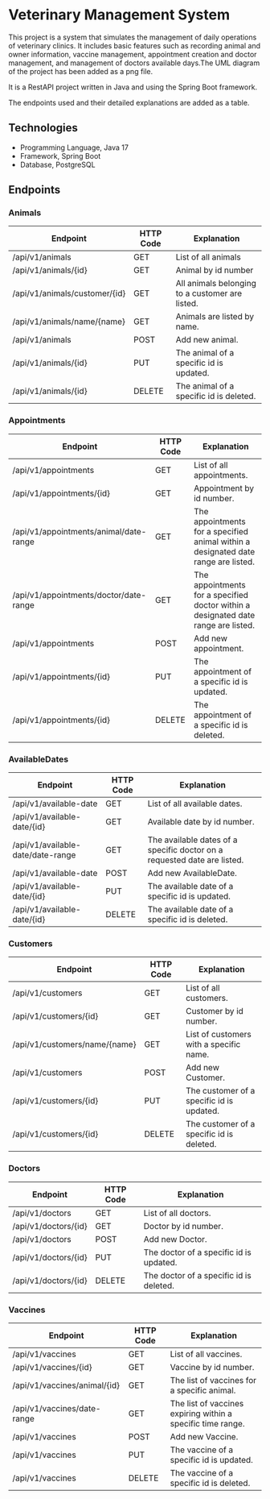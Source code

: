 # Veterinary Management System
This project is a system that simulates the management of daily operations of veterinary clinics. It includes basic 
features such as recording animal and owner information, vaccine management, appointment creation and doctor 
management, and management of doctors available days.The UML diagram of the project has been added as a png file.

It is a RestAPI project written in Java and using the Spring Boot framework.

The endpoints used and their detailed explanations are added as a table.

## Technologies
* Programming Language, Java 17
* Framework, Spring Boot
* Database, PostgreSQL

## Endpoints
### Animals
| Endpoint                      | HTTP Code | Explanation                                     |
|-------------------------------|-----------|-------------------------------------------------|
| /api/v1/animals               | GET       | List of all animals                             |
| /api/v1/animals/{id}          | GET       | Animal by id number                             |
| /api/v1/animals/customer/{id} | GET       | All animals belonging to a customer are listed. |
| /api/v1/animals/name/{name}   | GET       | Animals are listed by name.                     |
| /api/v1/animals               | POST      | Add new animal.                                 |
| /api/v1/animals/{id}          | PUT       | The animal of a specific id is updated.         |
| /api/v1/animals/{id}          | DELETE    | The animal of a specific id is deleted.         |

### Appointments
| Endpoint                               | HTTP Code   | Explanation                                                                        |
|----------------------------------------|-------------|------------------------------------------------------------------------------------|
| /api/v1/appointments                   | GET         | List of all appointments.                                                          |
| /api/v1/appointments/{id}              | GET         | Appointment by id number.                                                          |
| /api/v1/appointments/animal/date-range | GET         | The appointments for a specified animal within a designated date range are listed. |
| /api/v1/appointments/doctor/date-range | GET         | The appointments for a specified doctor within a designated date range are listed. |
| /api/v1/appointments                   | POST        | Add new appointment.                                                               |
| /api/v1/appointments/{id}              | PUT         | The appointment of a specific id is updated.                                       |
| /api/v1/appointments/{id}              | DELETE      | The appointment of a specific id is deleted.                                       |

### AvailableDates
| Endpoint                          | HTTP Code | Explanation                                                              |
|-----------------------------------|-----------|--------------------------------------------------------------------------|
| /api/v1/available-date            | GET       | List of all available dates.                                             |
| /api/v1/available-date/{id}       | GET       | Available date by id number.                                             |
| /api/v1/available-date/date-range | GET       | The available dates of a specific doctor on a requested date are listed. |
| /api/v1/available-date            | POST      | Add new AvailableDate.                                                   |
| /api/v1/available-date/{id}       | PUT       | The available date of a specific id is updated.                          |
| /api/v1/available-date/{id}       | DELETE    | The available date of a specific id is deleted.                          |

### Customers
| Endpoint                      | HTTP Code | Explanation                               |
|-------------------------------|-----------|-------------------------------------------|
| /api/v1/customers             | GET       | List of all customers.                    |
| /api/v1/customers/{id}        | GET       | Customer by id number.                    |
| /api/v1/customers/name/{name} | GET       | List of customers with a specific name.   |
| /api/v1/customers             | POST      | Add new Customer.                         |
| /api/v1/customers/{id}        | PUT       | The customer of a specific id is updated. |
| /api/v1/customers/{id}        | DELETE    | The customer of a specific id is deleted. |

### Doctors
| Endpoint             | HTTP Code | Explanation                             |
|----------------------|-----------|-----------------------------------------|
| /api/v1/doctors      | GET       | List of all doctors.                    |
| /api/v1/doctors/{id} | GET       | Doctor by id number.                    |
| /api/v1/doctors      | POST      | Add new Doctor.                         |
| /api/v1/doctors/{id} | PUT       | The doctor of a specific id is updated. |
| /api/v1/doctors/{id} | DELETE    | The doctor of a specific id is deleted. |

### Vaccines
| Endpoint                     | HTTP Code | Explanation                                                 |
|------------------------------|-----------|-------------------------------------------------------------|
| /api/v1/vaccines             | GET       | List of all vaccines.                                       |
| /api/v1/vaccines/{id}        | GET       | Vaccine by id number.                                       |
| /api/v1/vaccines/animal/{id} | GET       | The list of vaccines for a specific animal.                 |
| /api/v1/vaccines/date-range  | GET       | The list of vaccines expiring within a specific time range. |
| /api/v1/vaccines             | POST      | Add new Vaccine.                                            |
| /api/v1/vaccines             | PUT       | The vaccine of a specific id is updated.                    |
| /api/v1/vaccines             | DELETE    | The vaccine of a specific id is deleted.                    |
